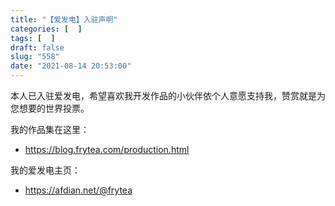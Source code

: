 ```yaml
---
title: "【爱发电】入驻声明"
categories: [  ]
tags: [  ]
draft: false
slug: "558"
date: "2021-08-14 20:53:00"
---
```


本人已入驻爱发电，希望喜欢我开发作品的小伙伴依个人意愿支持我，赞赏就是为您想要的世界投票。

我的作品集在这里：

- https://blog.frytea.com/production.html

我的爱发电主页：

- https://afdian.net/@frytea